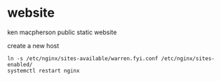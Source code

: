 # website
ken macpherson public static website 



create a new host
```
ln -s /etc/nginx/sites-available/warren.fyi.conf /etc/nginx/sites-enabled/
systemctl restart nginx
```

